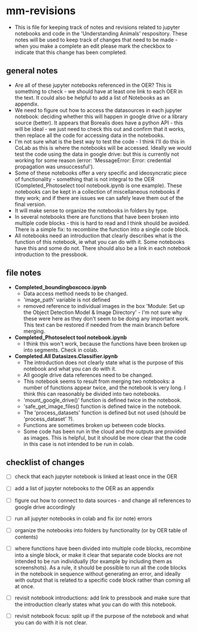 # mm-revisions

- This is file for keeping track of notes and revisions related to jupyter notebooks and code in the 'Understanding Animals' respository. These notes will be used to keep track of changes that need to be made - when you make a complete an edit please mark the checkbox to indicate that this change has been completed.

## general notes

- Are all of these jupyter notebooks referenced in the OER? This is something to check - we should have at least one link to each OER in the text. It could also be helpful to add a list of Notebooks as an appendix.
- We need to figure out how to access the datasources in each jupyter notebook: deciding whether this will happen in google drive or a library source (better). It appears that Borealis does have a python API - this will be ideal - we just need to check this out and confirm that it works, then replace all the code for accessing data in the notebooks.
- I'm not sure what is the best way to test the code - I think I'll do this in CoLab as this is where the notebooks will be accessed. Ideally we would test the code using the data in google drive: but this is currently not working for some reason (error: 'MessageError: Error: credential propagation was unsuccessful').
- Some of these notebooks offer a very specific and ideosyncratic piece of functionality - something that is not integral to the OER (Completed_Photoselect tool notebook.ipynb is one example). These notebooks can be kept in a collection of miscellaneous notebooks if they work; and if there are issues we can safely leave them out of the final version.
- It will make sense to organize the notebooks in folders by type.
- In several notebooks there are functions that have been broken into multiple code blocks - this is hard to read and I think should be avoided. There is a simple fix: to recombine the function into a single code block.
- All notebooks need an introduction that clearly describes what is the function of this notebook, ie what you can do with it. Some notebooks have this and some do not. There should also be a link in each notebook introduction to the pressbook.

## file notes

- **Completed_boundingboxcoco.ipynb**
  - Data access method needs to be changed.
  - 'image_path' variable is not defined
  - removed reference to individual images in the box 'Module: Set up the Object Detection Model & Image Directory' - I'm not sure why these were here as they don't seem to be doing any important work. This text can be restored if needed from the main branch before merging.
- **Completed_Photoselect tool notebook.ipynb**
  - I think this won't work, because the functions have been broken up into segments. Check in colab.
- **Completed.All Datasizes.Classifier.ipynb**
  - The introduction does not clearly state what is the purpose of this notebook and what you can do with it.
  - All google drive data references need to be changed.
  - This notebook seems to result from merging two notebooks: a number of functions appear twice, and the notebook is very long. I think this can reasonably be divided into two notebooks.
  - 'mount_google_drive()' function is defined twice in the notebook.
  - 'safe_get_image_files() function is defined twice in the notebook.
  - The 'process_datasets' function is defined but not used (should be 'process_dataset' ?).
  - Functions are sometimes broken up between code blocks.
  - Some code has been run in the cloud and the outputs are provided as images. This is helpful, but it should be more clear that the code in this case is not intended to be run in colab.


## checklist of changes

- [ ] check that each jupyter notebook is linked at least once in the OER
- [ ] add a list of jupyter notebooks to the OER as an appendix
- [ ] figure out how to connect to data sources - and change all references to google drive accordingly
- [ ] run all jupyter notebooks in colab and fix (or note) errors
- [ ] organize the notebooks into folders by functionality (or by OER table of contents)
- [ ] where functions have been divided into multiple code blocks, recombine into a single block, or make it clear that separate code blocks are not intended to be run individually (for example by including them as screenshots). As a rule, it should be possible to run all the code blocks in the notebook in sequence without generating an error, and ideally with output that is related to a specific code block rather than coming all at once.  
- [ ] revisit notebook introductions: add link to pressbook and make sure that the introduction clearly states what you can do with this notebook.
- [ ] revisit notebook focus: split up if the purpose of the notebook and what you can do with it is not clear.  

